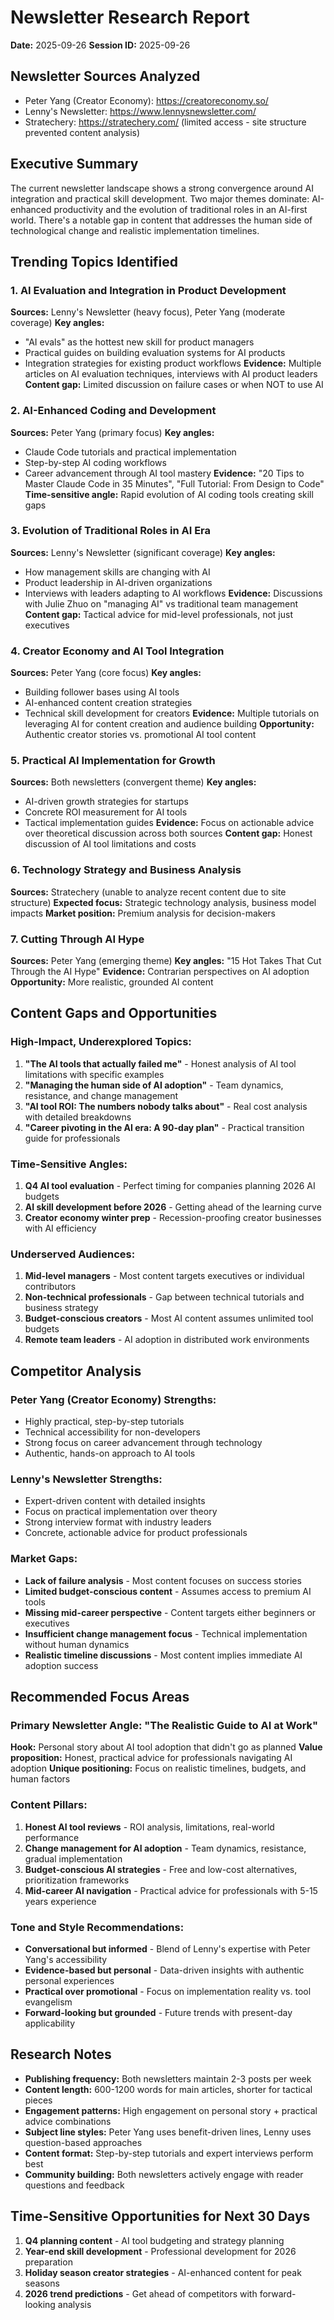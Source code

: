 # Newsletter Research Report
**Date:** 2025-09-26
**Session ID:** 2025-09-26

## Newsletter Sources Analyzed
- Peter Yang (Creator Economy): https://creatoreconomy.so/
- Lenny's Newsletter: https://www.lennysnewsletter.com/
- Stratechery: https://stratechery.com/ (limited access - site structure prevented content analysis)

## Executive Summary

The current newsletter landscape shows a strong convergence around AI integration and practical skill development. Two major themes dominate: AI-enhanced productivity and the evolution of traditional roles in an AI-first world. There's a notable gap in content that addresses the human side of technological change and realistic implementation timelines.

## Trending Topics Identified

### 1. AI Evaluation and Integration in Product Development
**Sources:** Lenny's Newsletter (heavy focus), Peter Yang (moderate coverage)
**Key angles:**
- "AI evals" as the hottest new skill for product managers
- Practical guides on building evaluation systems for AI products
- Integration strategies for existing product workflows
**Evidence:** Multiple articles on AI evaluation techniques, interviews with AI product leaders
**Content gap:** Limited discussion on failure cases or when NOT to use AI

### 2. AI-Enhanced Coding and Development
**Sources:** Peter Yang (primary focus)
**Key angles:**
- Claude Code tutorials and practical implementation
- Step-by-step AI coding workflows
- Career advancement through AI tool mastery
**Evidence:** "20 Tips to Master Claude Code in 35 Minutes", "Full Tutorial: From Design to Code"
**Time-sensitive angle:** Rapid evolution of AI coding tools creating skill gaps

### 3. Evolution of Traditional Roles in AI Era
**Sources:** Lenny's Newsletter (significant coverage)
**Key angles:**
- How management skills are changing with AI
- Product leadership in AI-driven organizations
- Interviews with leaders adapting to AI workflows
**Evidence:** Discussions with Julie Zhuo on "managing AI" vs traditional team management
**Content gap:** Tactical advice for mid-level professionals, not just executives

### 4. Creator Economy and AI Tool Integration
**Sources:** Peter Yang (core focus)
**Key angles:**
- Building follower bases using AI tools
- AI-enhanced content creation strategies
- Technical skill development for creators
**Evidence:** Multiple tutorials on leveraging AI for content creation and audience building
**Opportunity:** Authentic creator stories vs. promotional AI tool content

### 5. Practical AI Implementation for Growth
**Sources:** Both newsletters (convergent theme)
**Key angles:**
- AI-driven growth strategies for startups
- Concrete ROI measurement for AI tools
- Tactical implementation guides
**Evidence:** Focus on actionable advice over theoretical discussion across both sources
**Content gap:** Honest discussion of AI tool limitations and costs

### 6. Technology Strategy and Business Analysis
**Sources:** Stratechery (unable to analyze recent content due to site structure)
**Expected focus:** Strategic technology analysis, business model impacts
**Market position:** Premium analysis for decision-makers

### 7. Cutting Through AI Hype
**Sources:** Peter Yang (emerging theme)
**Key angles:** "15 Hot Takes That Cut Through the AI Hype"
**Evidence:** Contrarian perspectives on AI adoption
**Opportunity:** More realistic, grounded AI content

## Content Gaps and Opportunities

### High-Impact, Underexplored Topics:
1. **"The AI tools that actually failed me"** - Honest analysis of AI tool limitations with specific examples
2. **"Managing the human side of AI adoption"** - Team dynamics, resistance, and change management
3. **"AI tool ROI: The numbers nobody talks about"** - Real cost analysis with detailed breakdowns
4. **"Career pivoting in the AI era: A 90-day plan"** - Practical transition guide for professionals

### Time-Sensitive Angles:
1. **Q4 AI tool evaluation** - Perfect timing for companies planning 2026 AI budgets
2. **AI skill development before 2026** - Getting ahead of the learning curve
3. **Creator economy winter prep** - Recession-proofing creator businesses with AI efficiency

### Underserved Audiences:
1. **Mid-level managers** - Most content targets executives or individual contributors
2. **Non-technical professionals** - Gap between technical tutorials and business strategy
3. **Budget-conscious creators** - Most AI content assumes unlimited tool budgets
4. **Remote team leaders** - AI adoption in distributed work environments

## Competitor Analysis

### Peter Yang (Creator Economy) Strengths:
- Highly practical, step-by-step tutorials
- Technical accessibility for non-developers
- Strong focus on career advancement through technology
- Authentic, hands-on approach to AI tools

### Lenny's Newsletter Strengths:
- Expert-driven content with detailed insights
- Focus on practical implementation over theory
- Strong interview format with industry leaders
- Concrete, actionable advice for product professionals

### Market Gaps:
- **Lack of failure analysis** - Most content focuses on success stories
- **Limited budget-conscious content** - Assumes access to premium AI tools
- **Missing mid-career perspective** - Content targets either beginners or executives
- **Insufficient change management focus** - Technical implementation without human dynamics
- **Realistic timeline discussions** - Most content implies immediate AI adoption success

## Recommended Focus Areas

### Primary Newsletter Angle: "The Realistic Guide to AI at Work"
**Hook:** Personal story about AI tool adoption that didn't go as planned
**Value proposition:** Honest, practical advice for professionals navigating AI adoption
**Unique positioning:** Focus on realistic timelines, budgets, and human factors

### Content Pillars:
1. **Honest AI tool reviews** - ROI analysis, limitations, real-world performance
2. **Change management for AI adoption** - Team dynamics, resistance, gradual implementation
3. **Budget-conscious AI strategies** - Free and low-cost alternatives, prioritization frameworks
4. **Mid-career AI navigation** - Practical advice for professionals with 5-15 years experience

### Tone and Style Recommendations:
- **Conversational but informed** - Blend of Lenny's expertise with Peter Yang's accessibility
- **Evidence-based but personal** - Data-driven insights with authentic personal experiences
- **Practical over promotional** - Focus on implementation reality vs. tool evangelism
- **Forward-looking but grounded** - Future trends with present-day applicability

## Research Notes
- **Publishing frequency:** Both newsletters maintain 2-3 posts per week
- **Content length:** 600-1200 words for main articles, shorter for tactical pieces
- **Engagement patterns:** High engagement on personal story + practical advice combinations
- **Subject line styles:** Peter Yang uses benefit-driven lines, Lenny uses question-based approaches
- **Content format:** Step-by-step tutorials and expert interviews perform best
- **Community building:** Both newsletters actively engage with reader questions and feedback

## Time-Sensitive Opportunities for Next 30 Days
1. **Q4 planning content** - AI tool budgeting and strategy planning
2. **Year-end skill development** - Professional development for 2026 preparation
3. **Holiday season creator strategies** - AI-enhanced content for peak seasons
4. **2026 trend predictions** - Get ahead of competitors with forward-looking analysis